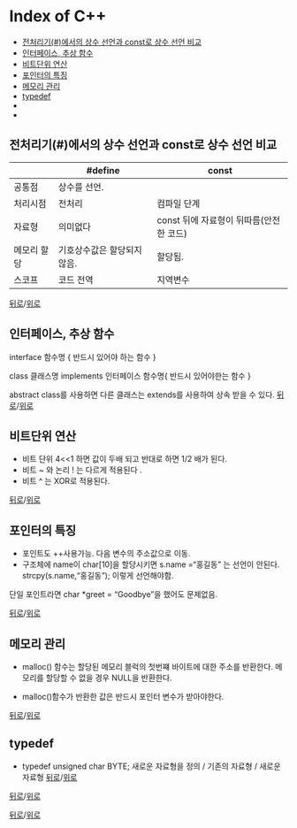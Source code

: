 # Index of C++

* [전처리기(#)에서의 상수 선언과 const로 상수 선언 비교](#전처리기(#)에서의-상수-선언과-const로-상수-선-비교)
* [인터페이스, 추상 함수](#인터페이스,-추상-함수)
* [비트단위 연산](#비트단위-연산)
* [포인터의 특징](#포인터의-특징)
* [메모리 관리](#메모리-관리)
* [typedef](#typedef)
* [](#)
* [](#)

## 전처리기(#)에서의 상수 선언과 const로 상수 선언 비교

 | |#define | const|
 |------|---|---|
 |공통점 |  상수를 선언.| |
 |처리시점|전처리|컴파일 단계
 |자료형|의미없다|const 뒤에 자료형이 뒤따름(안전한 코드)
 |메모리 할당|기호상수값은 할당되지 않음.|할당됨.
 |스코프|코드 전역|지역변수
[뒤로](https://github.com/LeeMooho/TIL)/[위로](#Index-of-C++)


## 인터페이스, 추상 함수
interface 함수명 {
반드시 있어야 하는 함수
}

class 클래스명 implements 인터페이스 함수명{
반드시 있어야한는 함수
}

 
abstract class를 사용하면 다른 클래스는 extends를 사용하여 상속 받을 수 있다.
[뒤로](https://github.com/LeeMooho/TIL)/[위로](#Index-of-C++)

## 비트단위 연산
* 비트 단위 4<<1 하면 값이 두배 되고 반대로 하면 1/2 배가 된다.
* 비트 ~ 와 논리 ! 는 다르게 적용된다 .
* 비트 ^ 는 XOR로 적용된다.


[뒤로](https://github.com/LeeMooho/TIL)/[위로](#Index-of-C++)

## 포인터의 특징
* 포인트도 ++사용가능. 다음 변수의 주소값으로 이동.
* 구조체에 name이 char[10]을 할당시키면 s.name =“홍길동” 는 선언이 안된다. strcpy(s.name,“홍길동”); 이렇게 선언해야함.

 

 

단일 포인트라면 char *greet = “Goodbye”을 했어도 문제없음.

[뒤로](https://github.com/LeeMooho/TIL)/[위로](#Index-of-C++)

## 메모리 관리
* malloc() 함수는 할당된 메모리 블럭의 첫번쨰 바이트에 대한 주소를 반환한다. 메모리를 할당할 수 없을 경우 NULL을 반환한다. 

* malloc()함수가 반환한 값은 반드시 포인터 변수가 받아야한다.


[뒤로](https://github.com/LeeMooho/TIL)/[위로](#Index-of-C++)

## typedef

* typedef unsigned char BYTE; 새로운 자료형을 정의 / 기존의 자료형 / 새로운 자료형
[뒤로](https://github.com/LeeMooho/TIL)/[위로](#Index-of-C++)


[뒤로](https://github.com/LeeMooho/TIL)/[위로](#Index-of-C++)


[뒤로](https://github.com/LeeMooho/TIL)/[위로](#Index-of-C++)

